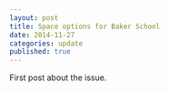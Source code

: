 ```yaml
---
layout: post
title: Space options for Baker School
date: 2014-11-27
categories: update
published: true
---
```


First post about the issue.